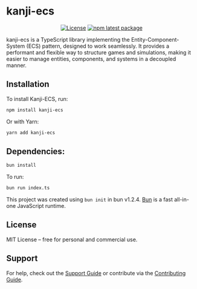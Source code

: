 # kanji-ecs

<div align="center">

[![License](https://img.shields.io/badge/license-MIT-blue.svg)](https://github.com/kanddo/kanddo-ui/blob/HEAD/LICENSE)
[![npm latest package](https://img.shields.io/npm/v/kanji-ecs/latest.svg)](https://www.npmjs.com/package/kanji-ecs)

</div>

kanji-ecs is a TypeScript library implementing the Entity-Component-System (ECS) pattern, designed to work seamlessly. It provides a performant and flexible way to structure games and simulations, making it easier to manage entities, components, and systems in a decoupled manner.

## Installation

To install Kanji-ECS, run:

```bash
npm install kanji-ecs
```

Or with Yarn:

```bash
yarn add kanji-ecs
```

## Dependencies:

```bash
bun install
```

To run:

```bash
bun run index.ts
```

This project was created using `bun init` in bun v1.2.4. [Bun](https://bun.sh) is a fast all-in-one JavaScript runtime.

## License

MIT License – free for personal and commercial use.

## Support

For help, check out the [Support Guide](#) or contribute via the [Contributing Guide](#).
